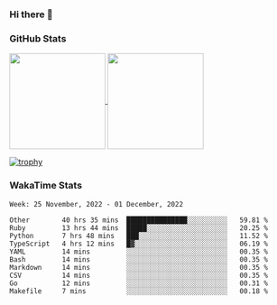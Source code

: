 ### Hi there 👋

### GitHub Stats

<a href="https://github.com/anuraghazra/github-readme-stats">
  <img align="center" height="170px" src="https://github-readme-stats.vercel.app/api/top-langs/?username=tksfjt1024&layout=compact&count_private=true&show_icons=true&show_icons=true&theme=graywhite" />
</a>
<a href="https://github.com/anuraghazra/github-readme-stats">
  <img align="center" height="170px" src="https://github-readme-stats.vercel.app/api?username=tksfjt1024&count_private=true&show_icons=true&show_icons=true&theme=graywhite" />
</a>

[![trophy](https://github-profile-trophy.vercel.app/?username=tksfjt1024)](https://github.com/ryo-ma/github-profile-trophy)

### WakaTime Stats

<!--START_SECTION:waka-->
```text
Week: 25 November, 2022 - 01 December, 2022

Other        40 hrs 35 mins  ███████████████░░░░░░░░░░   59.81 % 
Ruby         13 hrs 44 mins  █████░░░░░░░░░░░░░░░░░░░░   20.25 % 
Python       7 hrs 48 mins   ███░░░░░░░░░░░░░░░░░░░░░░   11.52 % 
TypeScript   4 hrs 12 mins   █▓░░░░░░░░░░░░░░░░░░░░░░░   06.19 % 
YAML         14 mins         ░░░░░░░░░░░░░░░░░░░░░░░░░   00.35 % 
Bash         14 mins         ░░░░░░░░░░░░░░░░░░░░░░░░░   00.35 % 
Markdown     14 mins         ░░░░░░░░░░░░░░░░░░░░░░░░░   00.35 % 
CSV          14 mins         ░░░░░░░░░░░░░░░░░░░░░░░░░   00.35 % 
Go           12 mins         ░░░░░░░░░░░░░░░░░░░░░░░░░   00.31 % 
Makefile     7 mins          ░░░░░░░░░░░░░░░░░░░░░░░░░   00.18 % 
```
<!--END_SECTION:waka-->
